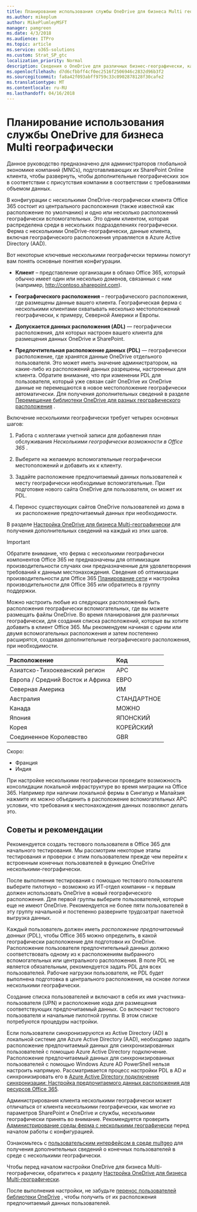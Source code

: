 ```yaml
---
title: Планирование использования службы OneDrive для бизнеса Multi географически
ms.author: mikeplum
author: MikePlumleyMSFT
manager: pamgreen
ms.date: 4/3/2018
ms.audience: ITPro
ms.topic: article
ms.service: o365-solutions
ms.custom: Strat_SP_gtc
localization_priority: Normal
description: Сведения о OneDrive для различных бизнес-географически, как работает несколькими географически и какие географического расположения, доступны для хранения данных.
ms.openlocfilehash: d7d6cfbbff4cf0ec2516f2506946c2832d96b3f2
ms.sourcegitcommit: fa8a42f093abff9759c33c0902878128f30cafe2
ms.translationtype: MT
ms.contentlocale: ru-RU
ms.lasthandoff: 04/16/2018
---
```

# <a name="plan-for-onedrive-for-business-multi-geo"></a>Планирование использования службы OneDrive для бизнеса Multi географически

Данное руководство предназначено для администраторов глобальной экономике компаний (MNCs), подготавливающих их SharePoint Online клиента, чтобы развернуть, чтобы дополнительные географических зон в соответствии с присутствия компании в соответствии с требованиями объемом данных.

В конфигурации с несколькими OneDrive-географически клиента Office 365 состоит из центрального расположения (также известной как расположение по умолчанию) и одно или несколько расположений географически вспомогательных. Это одним клиентом, которая распределена среди в нескольких подразделениях географически. Ферма с несколькими OneDrive-географически, данные клиента, включая географического расположения управляется в Azure Active Directory (AAD). 

Вот некоторые ключевые несколькими географически термины помогут вам понять основные понятия конфигурации.

-   **Клиент** – представление организации в облако Office 365, который обычно имеет один или несколько доменов, связанных с ним (например, http://contoso.sharepoint.com). 

-   **Географического расположения** – географического расположения, где размещены данные вашего клиента. Географическая ферма с несколькими клиентами охватывать несколько местоположений географически, к примеру, Северной Америки и Европы.

-   **Допускается данных расположения (ADL)** — географически расположения, для которых настроен вашего клиента для размещения данных OneDrive и SharePoint.

-   **Предпочтительная расположение данных (PDL)** — географически расположение, где хранятся данные OneDrive отдельного пользователя. Это может иметь значение администратором, на какие-либо из расположений данных разрешены, настроенных для клиента. Обратите внимание, что при изменении PDL для пользователя, который уже связан сайт OneDrive их OneDrive данные не перемещаются в новое местоположение географически автоматически. Для получения дополнительных сведений в разделе [Перемещение библиотеки OneDrive для разных географического расположения](move-onedrive-between-geo-locations.md) .

Включение несколькими географически требует четырех основных шагов:

1.  Работа с коллегами учетной записи для добавления план обслуживания _Несколькими географически возможности в Office 365_ .

2.  Выберите на желаемую вспомогательные географически местоположений и добавить их к клиенту.

3.  Задайте расположение предпочитаемый данных пользователей к месту географически необходимые вспомогательные. При подготовке нового сайта OneDrive для пользователя, он может их PDL.

4.  Перенос существующих сайтов OneDrive пользователей из дома в их расположение предпочитаемый данных при необходимости.

В разделе [Настройка OneDrive для бизнеса Multi-географически](multi-geo-tenant-configuration.md) для получения дополнительных сведений на каждый из этих шагов.

> [!IMPORTANT]
> Обратите внимание, что ферма с несколькими географически компонентов Office 365 не предназначены для оптимизации производительности случаях они предназначенные для удовлетворения требований к данным местонахождения. Сведения об оптимизации производительности для Office 365 [Планирование сети](https://support.office.com/article/e5f1228c-da3c-4654-bf16-d163daee8848) и настройка производительности для Office 365 или обратитесь в группу поддержки.

Можно настроить любые из следующих расположений быть расположения географически вспомогательных, где вы можете размещать файлы OneDrive. Во время планирования для различных географически, для создания списка расположений, которые вы хотите добавить в клиент Office 365. Мы рекомендуем начиная с одним или двумя вспомогательных расположения и затем постепенно расширятся, создавая дополнительные географического расположения, при необходимости.

<table>
<thead>
<tr class="header">
<th align="left"><strong>Расположение</strong></th>
<th align="left"><strong>Код</strong></th>
</tr>
</thead>
<tbody>
<tr class="odd">
<td align="left">Азиатско-Тихоокеанский регион</td>
<td align="left">APC</td>
</tr>
<tr class="even">
<td align="left">Европа / Средний Восток и Африка</td>
<td align="left">ЕВРО</td>
</tr>
<tr class="odd">
<td align="left">Северная Америка</td>
<td align="left">ИМ</td>
</tr>
<tr class="even">
<td align="left">Австралия</td>
<td align="left">СТАНДАРТНОЕ</td>
</tr>
<tr class="odd">
<td align="left">Канада</td>
<td align="left">МОЖНО</td>
</tr>
<tr class="odd">
<td align="left">Япония</td>
<td align="left">ЯПОНСКИЙ</td>
</tr>
<tr class="even">
<td align="left">Корея</td>
<td align="left">КОРЕЙСКИЙ</td>
</tr>
<tr class="odd">
<td align="left">Соединенное Королевство</td>
<td align="left">GBR</td>
</tr>
</tbody>
</table>

Скоро:
  
- Франция
- Индия

При настройке несколькими географически проведите возможность консолидации локальной инфраструктуре во время миграции на Office 365. Например при наличии локальной фермы в Сингапур и Малайзия нажмите их можно объединить в расположение вспомогательных APC условии, что требования к местонахождения данных позволяют делать это.

## <a name="best-practices"></a>Советы и рекомендации

Рекомендуется создать тестового пользователя в Office 365 для начального тестирования. Мы рассмотрим некоторые этапы тестирования и проверки с этим пользователем прежде чем перейти к встроенным конечных пользователей в функцию OneDrive несколькими-географически.

После выполнения тестирования с помощью тестового пользователя выберите пилотную – возможно из ИТ-отдел компании – к первым должен использовать OneDrive в новый географического расположения. Для первой группы выберите пользователей, которые еще не имеют OneDrive. Рекомендуется не более пяти пользователей в эту группу начальной и постепенно разверните трудозатрат пакетной выгрузка данных.

Каждый пользователь должен иметь *расположение предпочитаемый данных* (PDL), чтобы Office 365 можно определить, в какой географически расположение для подготовки их OneDrive. Расположение пользователя предпочтительный данных должно соответствовать одному из к расположениям выбранного вспомогательных или центрального расположения. В поле PDL не является обязательным, рекомендуется задать PDL для всех пользователей. Рабочие нагрузки пользователя, не PDL будет выполнена подготовка в центрального расположения, на основе логики несколькими географически.   

Создание списка пользователей и включают в себя их имя участника-пользователя (UPN) и расположение кода для размещения соответствующих предпочитаемый данных. Со включают тестового пользователя и начальные пилотной группы. В этом списке потребуются процедуры настройки.

Если пользователи синхронизируются из Active Directory (AD) в локальной системе для Azure Active Directory (AAD), необходимо задать расположение предпочитаемый данных для синхронизированных пользователей с помощью Azure Active Directory подключение. Расположение предпочитаемый данных для синхронизированных пользователей с помощью Windows Azure AD PowerShell нельзя настроить напрямую. Рассматривается процесс настройки PDL в AD и синхронизировать его в [Azure Active Directory подключение синхронизации: Настройка предпочитаемого данных расположения для ресурсов Office 365](https://docs.microsoft.com/en-us/azure/active-directory/connect/active-directory-aadconnectsync-feature-preferreddatalocation).

Администрирования клиента несколькими географически может отличаться от клиента несколькими географически, как многие из параметров SharePoint и OneDrive и службы, несколькими географически принять во внимание. Рекомендуется проверить [Администрирование среды ферма с несколькими географически](administering-a-multi-geo-environment.md) перед началом работы с конфигурацией.

Ознакомьтесь с [пользовательским интерфейсом в среде multgeo](multi-geo-user-experience.md) для получения дополнительных сведений о конечных пользователей в среде с несколькими географически.

Чтобы перед началом настройки OneDrive для бизнеса Multi-географически, обратитесь к разделу [Настройка OneDrive для бизнеса Multi-географически](multi-geo-tenant-configuration.md).

После выполнения настройки, не забудьте [перенос пользователей библиотеки OneDrive](move-onedrive-between-geo-locations.md) , чтобы получить от их расположения предпочитаемый данных пользователей.
